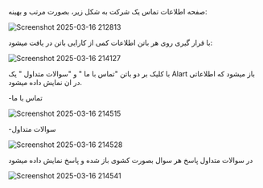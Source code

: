  صفحه اطلاعات تماس یک شرکت به شکل زیر، بصورت مرتب و بهینه:

 
 ![Screenshot 2025-03-16 212813](https://github.com/user-attachments/assets/a2b82aa0-b1e1-4221-bf36-b8243215a38e)


 با قرار گیری روی هر باتن اطلاعات کمی از کارایی باتن در یافت میشود:


 ![Screenshot 2025-03-16 214127](https://github.com/user-attachments/assets/4ea2112a-bffa-4672-be4b-52c72485763e)



 با کلیک بر دو باتن "تماس با ما " و "سوالات متداول " یک Alart باز میشود که اطلاعاتی در ان نمایش داده میشود.

   -تماس با ما
     

 ![Screenshot 2025-03-16 214515](https://github.com/user-attachments/assets/b92f033b-a5a8-4aaf-b809-17cc01d95efa)


   -سوالات متداول
    
![Screenshot 2025-03-16 214528](https://github.com/user-attachments/assets/fd6d1658-aa56-4ce4-8f0c-8e4033dd9309)


 در سوالات متداول پاسخ هر سوال بصورت کشوی باز شده و پاسخ نمایش داده میشود

  ![Screenshot 2025-03-16 214541](https://github.com/user-attachments/assets/b44fabc5-880a-4241-bf47-f2eabfe26594)
